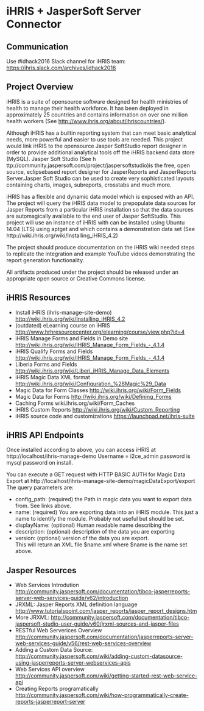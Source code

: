 iHRIS + JasperSoft Server Connector
===================================

Communication
-------------
Use #idhack2016 Slack channel for iHRIS team: https://ihris.slack.com/archives/idhack2016

Project Overview
----------------
iHRIS is a suite of open­source software designed for health ministries of health to manage their health workforce. It has been deployed in approximately 25 countries and contains information on over one million health workers (See http://www.ihris.org/about/ihris­countries/​).

Although iHRIS has a built­in reporting system that can meet basic analytical needs, more powerful and easier to use tools are needed. This project would link iHRIS to the open­source Jasper SoftStudio report designer in order to provide additional analytical tools off the iHRIS back­end data store (MySQL).
Jasper Soft Studio (See h​ttp://community.jaspersoft.com/project/jaspersoft­studio)​is the free, open source, eclipse­based report designer for JasperReports and JasperReports Server.​Jasper Soft Studio can be used to create very sophisticated layouts containing charts, images, subreports, crosstabs and much more.

iHRIS has a flexible and dynamic data model which is exposed with an API. The project will query the iHRIS data model to pre­populate data sources for Jasper Reports from a particular iHRIS installation so that the data sources are automagically available to the end user of Jasper SoftStudio. This project will use an instance of iHRIS with can be installed using Ubuntu 14.04 (LTS) using apt­get and which contains a demonstration data set (See h​ttp://wiki.ihris.org/wiki/Installing_iHRIS_4.2​)

The project should produce documentation on the iHRIS wiki needed steps to replicate the integration and example YouTube videos demonstrating the report generation functionality.

All artifacts produced under the project should be released under an appropriate open
source or Creative Commons license.


iHRIS Resources
---------------
- Install iHRIS (ihris-manage-site-demo) http://wiki.ihris.org/wiki/Installing_iHRIS_4.2
- (outdated) eLearning course on iHRIS http://www.hrhresourcecenter.org/elearning/course/view.php?id=4
- iHRIS Manage Forms and Fields in Demo site http://wiki.ihris.org/wiki/IHRIS_Manage_Form_Fields_-_4.1.4
- iHRIS Qualify Forms and Fields http://wiki.ihris.org/wiki/IHRIS_Manage_Form_Fields_-_4.1.4
- Liberia Forms and Fields http://wiki.ihris.org/wiki/Liberi_iHRIS_Manage_Data_Elements
- iHRIS Magic Data XML format http://wiki.ihris.org/wiki/Configuration_%28Magic%29_Data
- Magic Data for Form Classes http://wiki.ihris.org/wiki/Form_Fields
- Magic Data for Forms http://wiki.ihris.org/wiki/Defining_Forms
- Caching Forms wiki.ihris.org/wiki/Form_Caches
- iHRIS Custom Reports http://wiki.ihris.org/wiki/Custom_Reporting
- iHRIS source code and customizations https://launchpad.net/ihris-suite



iHRIS API Endpoints
-------------------
Once installed according to above, you can access iHRIS at http://localhost/ihris-manage-demo  Username = i2ce_admin password is mysql password on install.

You can execute a GET request with HTTP BASIC AUTH for Magic Data Export at 
   http://localhost/ihris-manage-site-demo/magicDataExport/export 
The query parameters are:
- config_path: (required) the Path in magic data you want to export data from.  See links above.
- name:  (required) You are exporting data into an iHRIS module.  This just a name to identify the module.  Probably not useful but should be set.
- displayName: (optional) Human readable name describing the 
- description: (optional) description of the data you are exporting
- version: (optional) version of the data you are export.  
This will return an XML file $name.xml where $name is the name set above.


  


Jasper Resources
----------------
- Web Services Introdution http://community.jaspersoft.com/documentation/tibco-jasperreports-server-web-services-guide/v62/introduction
- JRXML: Jasper Reports XML definition language http://www.tutorialspoint.com/jasper_reports/jasper_report_designs.htm
- More JRXML: http://community.jaspersoft.com/documentation/tibco-jaspersoft-studio-user-guide/v60/jrxml-sources-and-jasper-files
- RESTful Web Serverices Overview http://community.jaspersoft.com/documentation/jasperreports-server-web-services-guide/v56/rest-web-services-overview
- Adding a Custom Data Source: http://community.jaspersoft.com/wiki/adding-custom-datasource-using-jasperreports-server-webservices-apis
- Web Services API overview  http://community.jaspersoft.com/wiki/getting-started-rest-web-service-api
- Creating Reports programatically http://community.jaspersoft.com/wiki/how-programmatically-create-reports-jasperreport-server
